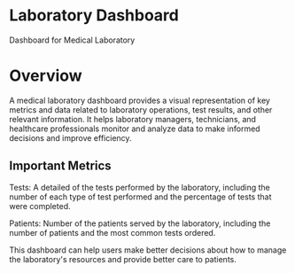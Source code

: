 # Laboratory Dashboard
Dashboard for Medical Laboratory

# Overviow
A medical laboratory dashboard provides a visual representation of key metrics and data related to laboratory operations, test results, and other relevant information. It helps laboratory managers, technicians, and healthcare professionals monitor and analyze data to make informed decisions and improve efficiency.

## Important Metrics
Tests: A detailed of the tests performed by the laboratory, including the number of each type of test performed and the percentage of tests that were completed.

Patients: Number of the patients served by the laboratory, including the number of patients and the most common tests ordered.

This dashboard can help users make better decisions about how to manage the laboratory's resources and provide better care to patients.

